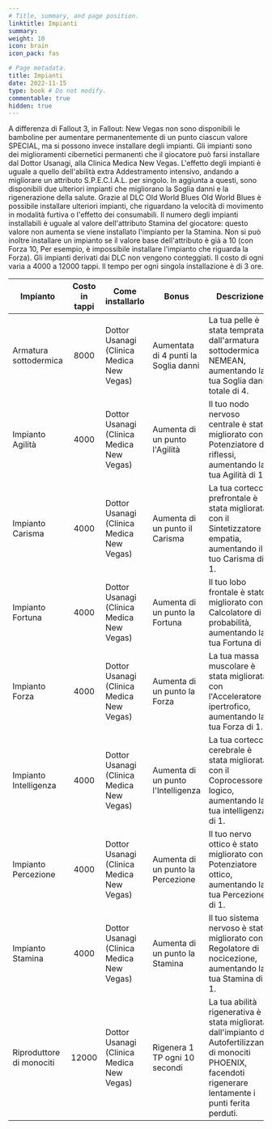 ```yaml
---
# Title, summary, and page position.
linktitle: Impianti
summary: 
weight: 10
icon: brain
icon_pack: fas

# Page metadata.
title: Impianti
date: 2022-11-15
type: book # Do not modify.
commentable: true
hidden: true
---
```


<div class="fnv">

A differenza di Fallout 3, in Fallout: New Vegas non sono disponibili le bamboline per aumentare permanentemente di un punto ciascun valore SPECIAL, ma si possono invece installare degli impianti.
Gli impianti sono dei miglioramenti cibernetici permanenti che il giocatore può farsi installare dal Dottor Usanagi, alla Clinica Medica New Vegas.
L'effetto degli impianti è uguale a quello dell'abilità extra Addestramento intensivo, andando a migliorare un attributo S.P.E.C.I.A.L. per singolo. In aggiunta a questi, sono disponibili due ulteriori impianti che migliorano la Soglia danni e la rigenerazione della salute.
Grazie al DLC Old World Blues Old World Blues è possibile installare ulteriori impianti, che riguardano la velocità di movimento in modalità furtiva o l'effetto dei consumabili. Il numero degli impianti installabili è uguale al valore dell'attributo Stamina del giocatore: questo valore non aumenta se viene installato l'impianto per la Stamina. Non si può inoltre installare un impianto se il valore base dell'attributo è già a 10 (con Forza 10, Per esempio, è impossibile installare l'impianto che riguarda la Forza). Gli impianti derivati dai DLC non vengono conteggiati.
Il costo di ogni varia a 4000 a 12000 tappi. Il tempo per ogni singola installazione è di 3 ore.

| Impianto                 | Costo in tappi | Come installarlo                          | Bonus                                | Descrizione                                                                                                                                                    |
| ------------------------ | :------------: | ----------------------------------------- | ------------------------------------ | -------------------------------------------------------------------------------------------------------------------------------------------------------------- |
| Armatura sottodermica    |      8000      | Dottor Usanagi (Clinica Medica New Vegas) | Aumentata di 4 punti la Soglia danni | La tua pelle è stata temprata dall'armatura sottodermica NEMEAN, aumentando la tua Soglia danni totale di 4.                                                   |
| Impianto Agilità         |      4000      | Dottor Usanagi (Clinica Medica New Vegas) | Aumenta di un punto l'Agilità        | Il tuo nodo nervoso centrale è stato migliorato con il Potenziatore di riflessi, aumentando la tua Agilità di 1.                                               |
| Impianto Carisma         |      4000      | Dottor Usanagi (Clinica Medica New Vegas) | Aumenta di un punto il Carisma       | La tua corteccia prefrontale è stata migliorata con il Sintetizzatore di empatia, aumentando il tuo Carisma di 1.                                              |
| Impianto Fortuna         |      4000      | Dottor Usanagi (Clinica Medica New Vegas) | Aumenta di un punto la Fortuna       | Il tuo lobo frontale è stato migliorato con il Calcolatore di probabilità, aumentando la tua Fortuna di 1.                                                     |
| Impianto Forza           |      4000      | Dottor Usanagi (Clinica Medica New Vegas) | Aumenta di un punto la Forza         | La tua massa muscolare è stata migliorata con l'Acceleratore ipertrofico, aumentando la tua Forza di 1.                                                        |
| Impianto Intelligenza    |      4000      | Dottor Usanagi (Clinica Medica New Vegas) | Aumenta di un punto l'Intelligenza   | La tua corteccia cerebrale è stata migliorata con il Coprocessore logico, aumentando la tua intelligenza di 1.                                                 |
| Impianto Percezione      |      4000      | Dottor Usanagi (Clinica Medica New Vegas) | Aumenta di un punto la Percezione    | Il tuo nervo ottico è stato migliorato con il Potenziatore ottico, aumentando la tua Percezione di 1.                                                          |
| Impianto Stamina         |      4000      | Dottor Usanagi (Clinica Medica New Vegas) | Aumenta di un punto la Stamina       | Il tuo sistema nervoso è stato migliorato con il Regolatore di nocicezione, aumentando la tua Stamina di 1.                                                    |
| Riproduttore di monociti |     12000      | Dottor Usanagi (Clinica Medica New Vegas) | Rigenera 1 TP ogni 10 secondi        | La tua abilità rigenerativa è stata migliorata dall'impianto di Autofertilizzante di monociti PHOENIX, facendoti rigenerare lentamente i punti ferita perduti. |


</div>

